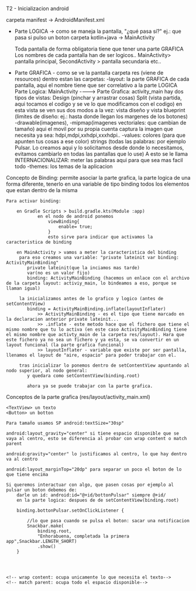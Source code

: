 T2 - Inicializacion android

carpeta manifest -> AndroidManifest.xml

<!--Aqui podemos agregar permisos: internet, camara, localizacion, contactos, llamadas-->

- Parte LOGICA -> como se maneja la pantalla, "¿qué pasa sí?" ej.: que pasa si pulso un boton
  carpeta kotlin+java -> MainActivity
  <!--Esto es la parte logica de una pantalla -> Activity (es una pantalla)-->

  Toda pantalla de forma obligatoria tiene que tener una parte GRAFICA
  Los nombres de cada pantalla han de ser logicos.. MainActivity> pantalla principal, SecondActivity > pantalla secundaria etc..

- Parte GRAFICA - como se ve la pantalla
  carpeta res (viene de resources)
  dentro estan las carpetas:
  -layout: la parte GRAFICA de cada pantalla, aqui el nombre tiene que ser correlativo a la parte LOGICA
  Parte Logica: MainActivity ----> Parte Grafica: activity_main
  hay dos tipos de vistas: Design (pinchar y arrastrar cosas)
  Split (vista partida, aqui tocamos el codigo y se ve lo que modificamos con el codigo)
  en esta vista se ven sus dos modos a la vez: vista diseño y vista blueprint (limites de diseño: ej.: hasta donde llegan los margenes de los botones)
  -drawable(imagenes),
  -mipmap(imagenes vectoriales: que cambian de tamaño)
  aqui el movil por su propia cuenta captura la imagen que necesita ya sea: hdpi,mdpi,xxhdpi,xxxhdpi..
  -values: colores (para que apunten tus cosas a ese color)
  strings (todas las palabras: por ejemplo Pulsar. Lo creamos aqui y lo solicitamos desde donde lo necesitamos, evitamos cambiarlo en todas las pantallas que lo use)
  A esto se le llama INTERNACIONALIZAR: meter las palabras aqui para que sea mas facil todo
  -themes: los temas de la aplicacion

Concepto de Binding:
permite asociar la parte grafica, la parte logica de una forma diferente, tenerlo en una variable de tipo binding todos los elementos que estan dentro de la misma

    Para activar binding:

        en Gradle Scripts > build.gradle.kts(Module :app)
                en el nodo de android ponemos
                    viewBinding{
                        enable= true;
                    }
                    esto sirve para indicar que activamos la caracteristica de binding

        en MainActivity > vamos a meter la caracteristica del binding
         para eso creamos una variable: "private lateinit var binding: ActivityMainBinding"
            private lateinit(que la inciamos mas tarde)
            var(no es un valor fijo)
            binding: ActivityMainBinding (hacemos un enlace con el archivo de la carpeta layout: activiy_main, lo bindeamos a eso, porque se llaman igual)

         la inicializamos antes de lo grafico y logico (antes de setContentView)
            binding = ActivityMainBinding.inflate(layoutInflater)
                >> ActivityMainBinding - es el tipo que tiene marcado en la declaracion anterior private lateinit...
                >> .inflate - este metodo hace que el fichero que tiene el mismo nombre que tu lo activa (en este caso ActivityMainBinding tiene el mismo nombre que activty_main de la carpeta res/layout). Hara que este fichero ya no sea un fichero y ya esta, se va convertir en un layout funcional (la parte grafica funcional)
                >> layoutInflater - variable que existe por ser pantalla, llenamos el layout de "aire, espacio" para poder trabajar con el.

         tras inicializar lo ponemos dentro de setContentView apuntando al nodo superior, al nodo general:
            y quedara como setContentView(binding.root)

            ahora ya se puede trabajar con la parte grafica.

Conceptos de la parte grafica (res/layout/activity_main.xml)
<LinearLayout>

<!--Todos los elementos que esten dentro del linear se situan de forma linear: izq a derecha o de arriba a abajo-->

    <TextView> un texto
    <Button> un botton

    Para tamaño usamos SP android:textSize="30sp"

    android:layout_gravity="center" si tiene espacio disponible que se vaya al centro, esto se diferencia al probar con wrap content o match parent

    android:gravity="center" lo justificamos al centro, lo que hay dentro va al centro

    android:layout_marginTop="20dp" para separar un poco el boton de lo que tiene encima

    Si queremos interactuar con algo, que pasen cosas por ejemplo al pulsar un boton debemos de:
        darle un id: android:id="@+id/bottonPulsar" siempre @+id/
        en la parte logica: despues de de setContentView(binding.root)

        binding.bottonPulsar.setOnClickListener {

            //lo que pasa cuando se pulsa el boton: sacar una notificacion
            Snackbar.make(
                binding.root,
                "Enhorabuena, completada la primera app",Snackbar.LENGTH_SHORT)
                .show()
        }




    <!-- wrap content: ocupa unicamente lo que necesita el texto-->
    <!-- match parent: ocupa todo el espacio disponible-->
